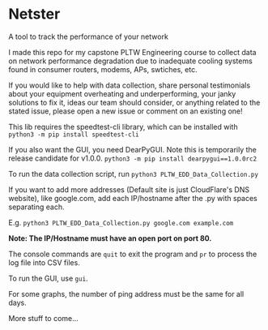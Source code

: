 # Netster
A tool to track the performance of your network

I made this repo for my capstone PLTW Engineering course to collect data on network performance degradation due to inadequate cooling systems found in consumer routers, modems, APs, swtiches, etc.

If you would like to help with data collection, share personal testimonials about your equipment overheating and underperforming, your janky solutions to fix it, ideas our team should consider, or anything related to the stated issue, please open a new issue or comment on an existing one! 

This lib requires the speedtest-cli library, which can be installed with
```python3 -m pip install speedtest-cli```

If you also want the GUI, you need DearPyGUI. Note this is temporarily the release candidate for v1.0.0. ```python3 -m pip install dearpygui==1.0.0rc2```

To run the data collection script, run ```python3 PLTW_EDD_Data_Collection.py```

If you want to add more addresses (Default site is just CloudFlare's DNS website), like google.com, add each IP/hostname after the .py with spaces separating each. 

E.g. ```python3 PLTW_EDD_Data_Collection.py google.com example.com```


**Note: The IP/Hostname must have an open port on port 80.**

The console commands are ```quit``` to exit the program and ```pr``` to process the log file into CSV files.

To run the GUI, use ```gui```.

For some graphs, the number of ping address must be the same for all days. 

More stuff to come...
